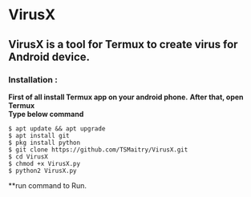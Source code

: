 # VirusX
## VirusX is a tool for Termux to create virus for Android device.
### Installation :
**First of all install Termux app on your android phone.**
**After that, open Termux** <br>
**Type below command** <br>
```
$ apt update && apt upgrade
$ apt install git
$ pkg install python
$ git clone https://github.com/TSMaitry/VirusX.git
$ cd VirusX
$ chmod +x VirusX.py
$ python2 VirusX.py
```
**run command to Run.
